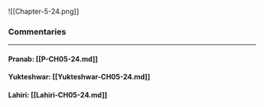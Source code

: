 ![[Chapter-5-24.png]]

### Commentaries

---

#### Pranab: [[P-CH05-24.md]]

#### Yukteshwar: [[Yukteshwar-CH05-24.md]]

#### Lahiri: [[Lahiri-CH05-24.md]]
